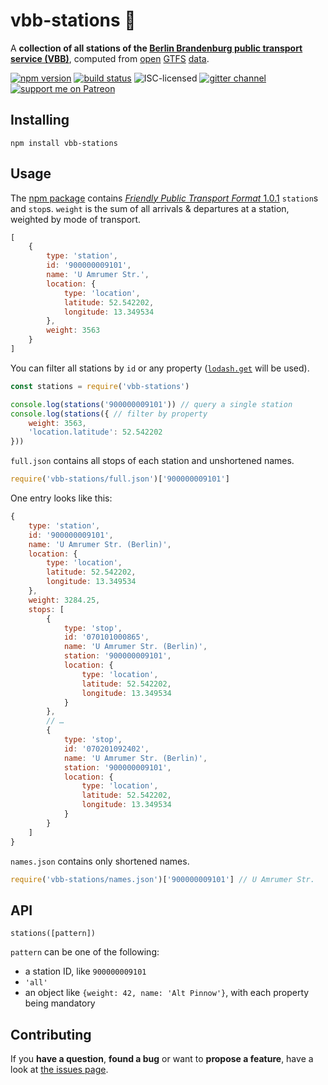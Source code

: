 # vbb-stations 🚏

A **collection of all stations of the [Berlin Brandenburg public transport service (VBB)](http://www.vbb.de/)**, computed from [open](https://daten.berlin.de/datensaetze/vbb-fahrplandaten-mitte-juli-2018-bis-mitte-dezember-2018) [GTFS](https://developers.google.com/transit/gtfs/) [data](https://vbb-gtfs.jannisr.de/).

[![npm version](https://img.shields.io/npm/v/vbb-stations.svg)](https://www.npmjs.com/package/vbb-stations)
[![build status](https://img.shields.io/travis/derhuerst/vbb-stations.svg)](https://travis-ci.org/derhuerst/vbb-stations)
![ISC-licensed](https://img.shields.io/github/license/derhuerst/vbb-stations.svg)
[![gitter channel](https://badges.gitter.im/derhuerst/vbb-rest.svg)](https://gitter.im/derhuerst/vbb-rest)
[![support me on Patreon](https://img.shields.io/badge/support%20me-on%20patreon-fa7664.svg)](https://patreon.com/derhuerst)


## Installing

```shell
npm install vbb-stations
```


## Usage

The [npm package](https://npmjs.com/vbb-stations) contains [*Friendly Public Transport Format* 1.0.1](https://github.com/public-transport/friendly-public-transport-format/blob/1.0.1/spec/readme.md) `station`s and `stop`s. `weight` is the sum of all arrivals & departures at a station, weighted by mode of transport.

```js
[
	{
		type: 'station',
		id: '900000009101',
		name: 'U Amrumer Str.',
		location: {
			type: 'location',
			latitude: 52.542202,
			longitude: 13.349534
		},
		weight: 3563
	}
]
```

You can filter all stations by `id` or any property ([`lodash.get`](https://lodash.com/docs/#get) will be used).

```js
const stations = require('vbb-stations')

console.log(stations('900000009101')) // query a single station
console.log(stations({ // filter by property
	weight: 3563,
	'location.latitude': 52.542202
}))
```

`full.json` contains all stops of each station and unshortened names.

```js
require('vbb-stations/full.json')['900000009101']
```

One entry looks like this:

```js
{
	type: 'station',
	id: '900000009101',
	name: 'U Amrumer Str. (Berlin)',
	location: {
		type: 'location',
		latitude: 52.542202,
		longitude: 13.349534
	},
	weight: 3284.25,
	stops: [
		{
			type: 'stop',
			id: '070101000865',
			name: 'U Amrumer Str. (Berlin)',
			station: '900000009101',
			location: {
				type: 'location',
				latitude: 52.542202,
				longitude: 13.349534
			}
		},
		// …
		{
			type: 'stop',
			id: '070201092402',
			name: 'U Amrumer Str. (Berlin)',
			station: '900000009101',
			location: {
				type: 'location',
				latitude: 52.542202,
				longitude: 13.349534
			}
		}
	]
}
```

`names.json` contains only shortened names.

```js
require('vbb-stations/names.json')['900000009101'] // U Amrumer Str.
```


## API

`stations([pattern])`

`pattern` can be one of the following:

- a station ID, like `900000009101`
- `'all'`
- an object like `{weight: 42, name: 'Alt Pinnow'}`, with each property being mandatory


## Contributing

If you **have a question**, **found a bug** or want to **propose a feature**, have a look at [the issues page](https://github.com/derhuerst/vbb-stations/issues).

